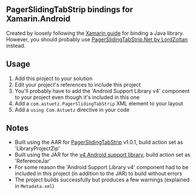 PagerSlidingTabStrip bindings for Xamarin.Android
-----
Created by loosely following the [Xamarin guide](http://docs.xamarin.com/guides/android/advanced_topics/java_integration_overview/binding_a_java_library_%28.jar%29/) for binding a Java library. However, you should probably use [PagerSlidingTabStrip.Net by LordZoltan](https://github.com/LordZoltan/PagerSlidingTabStrip.Net) instead.

Usage
-----
1. Add this project to your solution
2. Edit your project's references to include this project  
3. You'll probably have to add the 'Android Support Library v4' component to your project even though it's included in this one
4. Add a `com.astuetz.PagerSlidingTabStrip` XML element to your layout
5. Add a `using Com.Astuetz` directive in your code

Notes
-----
* Built using the AAR for [PagerSlidingTabStrip](http://search.maven.org/#search|ga|1|a%3A%22pagerslidingtabstrip%22) v1.0.1, build action set as 'LibraryProjectZip'
* Built using the JAR for the [v4 Android support library](http://search.maven.org/#search|ga|1|a%3A%22support-v4%22), build action set as 'ReferenceJar'
* For some reason the 'Android Support Library v4' component had to be included in this project (in addition to the JAR) to build without errors
* The project builds successfully but produces a few warnings (explained in `Metadata.xml`)